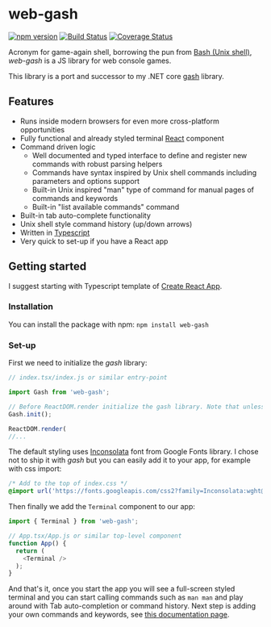 # web-gash

[![npm version](https://badge.fury.io/js/web-gash.svg)](https://badge.fury.io/js/web-gash)
[![Build Status](https://travis-ci.com/VHonzik/web-gash.svg?branch=main)](https://travis-ci.com/VHonzik/web-gash)
[![Coverage Status](https://coveralls.io/repos/github/VHonzik/web-gash/badge.svg?branch=main)](https://coveralls.io/github/VHonzik/web-gash?branch=main)

Acronym for game-again shell, borrowing the pun from [Bash (Unix shell)](https://en.wikipedia.org/wiki/Bash_(Unix_shell)), *web-gash* is a JS library for web console games.

This library is a port and successor to my .NET core [gash](https://github.com/VHonzik/gash) library.

## Features
- Runs inside modern browsers for even more cross-platform opportunities
- Fully functional and already styled terminal [React](https://reactjs.org/) component
- Command driven logic
  - Well documented and typed interface to define and register new commands with robust parsing helpers
  - Commands have syntax inspired by Unix shell commands including parameters and options support
  - Built-in Unix inspired "man" type of command for manual pages of commands and keywords
  - Built-in "list available commands" command
- Built-in tab auto-complete functionality
- Unix shell style command history (up/down arrows)
- Written in [Typescript](https://www.typescriptlang.org/)
- Very quick to set-up if you have a React app

## Getting started

I suggest starting with Typescript template of [Create React App](https://create-react-app.dev/docs/getting-started#creating-a-typescript-app).

### Installation

You can install the package with npm: `npm install web-gash`

### Set-up

First we need to initialize the *gash* library:

```js
// index.tsx/index.js or similar entry-point

import Gash from 'web-gash';

// Before ReactDOM.render initialize the gash library. Note that unless you pass `false` to the `init` gash will automatically register the built-in commands `man` and `list`.
Gash.init();

ReactDOM.render(
//...
```

The default styling uses [Inconsolata](https://fonts.google.com/specimen/Inconsolata) font from Google Fonts library. I chose not to ship it with *gash* but you can easily add it to your app, for example with css import:

```css
/* Add to the top of index.css */
@import url('https://fonts.googleapis.com/css2?family=Inconsolata:wght@400;700&display=swap');
```

Then finally we add the `Terminal` component to our app:

```js
import { Terminal } from 'web-gash';

// App.tsx/App.js or similar top-level component
function App() {
  return (
    <Terminal />
  );
}
```

And that's it, once you start the app you will see a full-screen styled terminal and you can start calling commands such as `man man` and play around with Tab auto-completion or command history. Next step is adding your own commands and keywords, see [this documentation page](./Commands.md).

